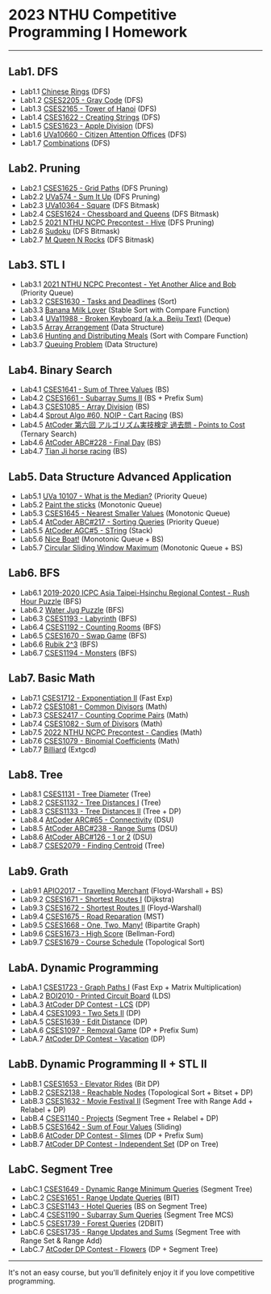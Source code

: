 # 2023 NTHU Competitive Programming I Homework
---
## Lab1. DFS
- Lab1.1 [Chinese Rings](https://adalab.cs.nthu.edu.tw/problem/chineserings) (DFS)
- Lab1.2 [CSES2205 - Gray Code](https://cses.fi/problemset/task/2205/) (DFS)
- Lab1.3 [CSES2165 - Tower of Hanoi](https://cses.fi/problemset/task/2165) (DFS)
- Lab1.4 [CSES1622 - Creating Strings](https://cses.fi/problemset/task/1622) (DFS)
- Lab1.5 [CSES1623 - Apple Division](https://cses.fi/problemset/task/1623) (DFS)
- Lab1.6 [UVa10660 - Citizen Attention Offices](https://onlinejudge.org/index.php?option=onlinejudge&Itemid=8&page=show_problem&problem=1601) (DFS)
- Lab1.7 [Combinations](https://adalab.cs.nthu.edu.tw/problem/combinations) (DFS)

## Lab2. Pruning
- Lab2.1 [CSES1625 - Grid Paths](https://cses.fi/problemset/task/1625/) (DFS Pruning)
- Lab2.2 [UVa574 - Sum It Up](https://onlinejudge.org/index.php?option=onlinejudge&Itemid=8&page=show_problem&problem=515) (DFS Pruning)
- Lab2.3 [UVa10364 - Square](https://onlinejudge.org/index.php?option=onlinejudge&Itemid=8&page=show_problem&category=0&problem=1305&mosmsg=Submission+received+with+ID+27848409) (DFS Bitmask)
- Lab2.4 [CSES1624 - Chessboard and Queens](https://cses.fi/problemset/task/1624) (DFS Bitmask)
- Lab2.5 [2021 NTHU NCPC Precontest - Hive](https://adalab.cs.nthu.edu.tw/problem/2021-NCPC-Pre-H) (DFS Pruning)
- Lab2.6 [Sudoku](https://adalab.cs.nthu.edu.tw/contest/75/problem/W2-6) (DFS Bitmask)
- Lab2.7 [M Queen N Rocks](https://acm.cs.nthu.edu.tw/problem/12604/) (DFS Bitmask)

## Lab3. STL I
- Lab3.1 [2021 NTHU NCPC Precontest - Yet Another Alice and Bob](https://adalab.cs.nthu.edu.tw/problem/2022-NCPC-Pre-H) (Priority Queue)
- Lab3.2 [CSES1630 - Tasks and Deadlines](https://cses.fi/problemset/task/1630/) (Sort)
- Lab3.3 [Banana Milk Lover](https://acm.cs.nthu.edu.tw/problem/13016/) (Stable Sort with Compare Function)
- Lab3.4 [UVa11988 - Broken Keyboard (a.k.a. Beiju Text)](https://onlinejudge.org/index.php?option=com_onlinejudge&Itemid=8&category=24&page=show_problem&problem=3139) (Deque)
- Lab3.5 [Array Arrangement](https://adalab.cs.nthu.edu.tw/problem/arrayarrangement) (Data Structure)
- Lab3.6 [Hunting and Distributing Meals](https://adalab.cs.nthu.edu.tw/contest/75/problem/W3-6) (Sort with Compare Function)
- Lab3.7 [Queuing Problem](https://adalab.cs.nthu.edu.tw/contest/75/problem/W3-7) (Data Structure)

## Lab4. Binary Search
- Lab4.1 [CSES1641 - Sum of Three Values](https://cses.fi/problemset/task/1641/) (BS)
- Lab4.2 [CSES1661 - Subarray Sums II](https://cses.fi/problemset/task/1661/) (BS + Prefix Sum)
- Lab4.3 [CSES1085 - Array Division](https://cses.fi/problemset/task/1085/) (BS)
- Lab4.4 [Sprout Algo #60, NOIP - Cart Racing](https://neoj.sprout.tw/problem/60/) (BS)
- Lab4.5 [AtCoder 第六回 アルゴリズム実技検定 過去問 - Points to Cost](https://atcoder.jp/contests/past202104-open/tasks/past202104_j) (Ternary Search)
- Lab4.6 [AtCoder ABC#228 - Final Day](https://atcoder.jp/contests/abc228/tasks/abc228_c) (BS)
- Lab4.7 [Tian Ji horse racing](https://neoj.sprout.tw/problem/69/) (BS)

## Lab5. Data Structure Advanced Application
- Lab5.1 [UVa 10107 - What is the Median?](https://onlinejudge.org/index.php?option=onlinejudge&Itemid=8&page=show_problem&problem=1048) (Priority Queue)
- Lab5.2 [Paint the sticks](https://adalab.cs.nthu.edu.tw/contest/75/problem/W5-2) (Monotonic Queue)
- Lab5.3 [CSES1645 - Nearest Smaller Values](https://cses.fi/problemset/task/1645/) (Monotonic Queue)
- Lab5.4 [AtCoder ABC#217 - Sorting Queries](https://atcoder.jp/contests/abc217/tasks/abc217_e) (Priority Queue)
- Lab5.5 [AtCoder AGC#5 - STring](https://atcoder.jp/contests/agc005/tasks/agc005_a) (Stack)
- Lab5.6 [Nice Boat!](https://tioj.ck.tp.edu.tw/problems/1841) (Monotonic Queue + BS)
- Lab5.7 [Circular Sliding Window Maximum](https://leetcode.com/problems/sliding-window-maximum/) (Monotonic Queue + BS)

## Lab6. BFS
- Lab6.1 [2019-2020 ICPC Asia Taipei-Hsinchu Regional Contest - Rush Hour Puzzle](https://adalab.cs.nthu.edu.tw/public/upload/7453071de4/a.pdf) (BFS)
- Lab6.2 [Water Jug Puzzle](https://adalab.cs.nthu.edu.tw/contest/75/problem/W6-2) (BFS)
- Lab6.3 [CSES1193 - Labyrinth](https://cses.fi/problemset/task/1193/) (BFS)
- Lab6.4 [CSES1192 - Counting Rooms](https://cses.fi/problemset/task/1192) (BFS)
- Lab6.5 [CSES1670 - Swap Game](https://cses.fi/problemset/task/1670/) (BFS)
- Lab6.6 [Rubik 2^3](https://cs.stanford.edu/group/acm/oldsite/SLPC2009/) (BFS)
- Lab6.7 [CSES1194 - Monsters](https://cses.fi/problemset/task/1194) (BFS)

## Lab7. Basic Math
- Lab7.1 [CSES1712 - Exponentiation II](https://cses.fi/problemset/task/1712) (Fast Exp)
- Lab7.2 [CSES1081 - Common Divisors](https://cses.fi/problemset/task/1081) (Math)
- Lab7.3 [CSES2417 - Counting Coprime Pairs](https://cses.fi/problemset/task/2417) (Math)
- Lab7.4 [CSES1082 - Sum of Divisors](https://cses.fi/problemset/task/1082) (Math)
- Lab7.5 [2022 NTHU NCPC Precontest - Candies](https://drive.google.com/file/d/1UqtLTLxI16I2fuTF4bv4pdcLh0ixmlnd/view?usp=sharing) (Math)
- Lab7.6 [CSES1079 - Binomial Coefficients](https://cses.fi/problemset/task/1079) (Math)
- Lab7.7 [Billiard](https://codeforces.com/contest/982/problem/E) (Extgcd)

## Lab8. Tree
- Lab8.1 [CSES1131 - Tree Diameter](https://cses.fi/problemset/task/1131) (Tree)
- Lab8.2 [CSES1132 - Tree Distances I](https://cses.fi/problemset/task/1132) (Tree)
- Lab8.3 [CSES1133 - Tree Distances II](https://cses.fi/problemset/task/1133) (Tree + DP)
- Lab8.4 [AtCoder ARC#65 - Connectivity](https://atcoder.jp/contests/arc065/tasks/arc065_b) (DSU)
- Lab8.5 [AtCoder ABC#238 - Range Sums](https://atcoder.jp/contests/abc238/tasks/abc238_e) (DSU)
- Lab8.6 [AtCoder ABC#126 - 1 or 2](https://atcoder.jp/contests/abc126/tasks/abc126_e) (DSU)
- Lab8.7 [CSES2079 - Finding Centroid](https://cses.fi/problemset/task/2079) (Tree)

## Lab9. Grath
- Lab9.1 [APIO2017 - Travelling Merchant](https://adalab.cs.nthu.edu.tw/public/upload/d1be5b942e/travellingmerch.pdf) (Floyd-Warshall + BS)
- Lab9.2 [CSES1671 - Shortest Routes I](https://cses.fi/problemset/task/1671) (Dijkstra)
- Lab9.3 [CSES1672 - Shortest Routes II](https://cses.fi/problemset/task/1672) (Floyd-Warshall)
- Lab9.4 [CSES1675 - Road Reparation](https://cses.fi/problemset/task/1675) (MST)
- Lab9.5 [CSES1668 - One, Two, Many!](https://cses.fi/problemset/task/1668) (Bipartite Graph)
- Lab9.6 [CSES1673 - High Score](https://cses.fi/problemset/task/1673) (Bellman-Ford)
- Lab9.7 [CSES1679 - Course Schedule](https://cses.fi/problemset/task/1679) (Topological Sort)

## LabA. Dynamic Programming
- LabA.1 [CSES1723 - Graph Paths I](https://cses.fi/problemset/task/1723) (Fast Exp + Matrix Multiplication)
- LabA.2 [BOI2010 - Printed Circuit Board](https://adalab.cs.nthu.edu.tw/public/upload/f9062a5ea2/pcb.pdf) (LDS)
- LabA.3 [AtCoder DP Contest - LCS](https://atcoder.jp/contests/dp/tasks/dp_f) (DP)
- LabA.4 [CSES1093 - Two Sets II](https://cses.fi/problemset/task/1093) (DP)
- LabA.5 [CSES1639 - Edit Distance](https://cses.fi/problemset/task/1639) (DP)
- LabA.6 [CSES1097 - Removal Game](https://cses.fi/problemset/task/1097) (DP + Prefix Sum)
- LabA.7 [AtCoder DP Contest - Vacation](https://atcoder.jp/contests/dp/tasks/dp_c) (DP)

## LabB. Dynamic Programming II + STL II
- LabB.1 [CSES1653 - Elevator Rides](https://cses.fi/problemset/task/1653/) (Bit DP)
- LabB.2 [CSES2138 - Reachable Nodes](https://cses.fi/problemset/task/2138/) (Topological Sort + Bitset + DP)
- LabB.3 [CSES1632 - Movie Festival II](https://cses.fi/problemset/task/1632/) (Segment Tree with Range Add + Relabel + DP)
- LabB.4 [CSES1140 - Projects](https://cses.fi/problemset/task/1140/) (Segment Tree + Relabel + DP)
- LabB.5 [CSES1642 - Sum of Four Values](https://cses.fi/problemset/task/1642/) (Sliding)
- LabB.6 [AtCoder DP Contest - Slimes](https://atcoder.jp/contests/dp/tasks/dp_n) (DP + Prefix Sum)
- LabB.7 [AtCoder DP Contest - Independent Set](https://atcoder.jp/contests/dp/tasks/dp_p) (DP on Tree)

## LabC. Segment Tree
- LabC.1 [CSES1649 - Dynamic Range Minimum Queries](https://cses.fi/problemset/task/1649) (Segment Tree)
- LabC.2 [CSES1651 - Range Update Queries](https://cses.fi/problemset/task/1651) (BIT)
- LabC.3 [CSES1143 - Hotel Queries](https://cses.fi/problemset/task/1143) (BS on Segment Tree)
- LabC.4 [CSES1190 - Subarray Sum Queries](https://cses.fi/problemset/task/1190) (Segment Tree MCS)
- LabC.5 [CSES1739 - Forest Queries](https://cses.fi/problemset/task/1739) (2DBIT)
- LabC.6 [CSES1735 - Range Updates and Sums](https://cses.fi/problemset/task/1735) (Segment Tree with Range Set & Range Add)
- LabC.7 [AtCoder DP Contest - Flowers](https://atcoder.jp/contests/dp/tasks/dp_q) (DP + Segment Tree)

---
It's not an easy course, but you'll definitely enjoy it if you love competitive programming.
